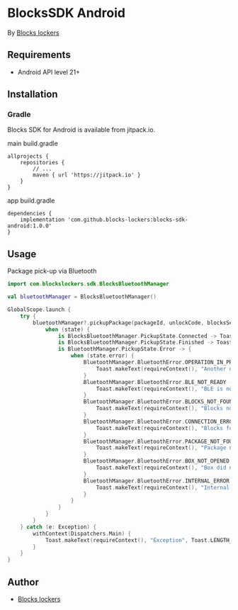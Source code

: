 # BlocksSDK Android

By [Blocks lockers](https://blockslockers.com/)

## Requirements

* Android API level 21+

## Installation

### Gradle

Blocks SDK for Android is available from jitpack.io.

main build.gradle

    allprojects {
        repositories {
            // ...
            maven { url 'https://jitpack.io' }
        }
    }

app build.gradle

    dependencies {
        implementation 'com.github.blocks-lockers:blocks-sdk-android:1.0.0'
    }

## Usage

Package pick-up via Bluetooth
```kotlin
import com.blockslockers.sdk.BlocksBluetoothManager

val bluetoothManager = BlocksBluetoothManager()

GlobalScope.launch {
    try {
        bluetoothManager?.pickupPackage(packageId, unlockCode, blocksSerialNo) { state ->
            when (state) {
                is BlocksBluetoothManager.PickupState.Connected -> Toast.makeText(requireContext(), "Connected", Toast.LENGTH_SHORT).show()
                is BlocksBluetoothManager.PickupState.Finished -> Toast.makeText(requireContext(), "Finished", Toast.LENGTH_SHORT).show()
                is BluetoothManager.PickupState.Error -> {
                    when (state.error) {
                        BluetoothManager.BluetoothError.OPERATION_IN_PROGRESS -> {
                            Toast.makeText(requireContext(), "Another operation is already in progress", Toast.LENGTH_SHORT).show()
                        }
                        BluetoothManager.BluetoothError.BLE_NOT_READY -> {
                            Toast.makeText(requireContext(), "BLE is not ready (no authorization or not powered on)", Toast.LENGTH_SHORT).show()
                        }
                        BluetoothManager.BluetoothError.BLOCKS_NOT_FOUND -> {
                            Toast.makeText(requireContext(), "Blocks not found nearby", Toast.LENGTH_SHORT).show()
                        }
                        BluetoothManager.BluetoothError.CONNECTION_ERROR -> {
                            Toast.makeText(requireContext(), "Blocks found, but connection failed", Toast.LENGTH_SHORT).show()
                        }
                        BluetoothManager.BluetoothError.PACKAGE_NOT_FOUND -> {
                            Toast.makeText(requireContext(), "Package not found in Blocks", Toast.LENGTH_SHORT).show()
                        }
                        BluetoothManager.BluetoothError.BOX_NOT_OPENED -> {
                            Toast.makeText(requireContext(), "Box did not open", Toast.LENGTH_SHORT).show()
                        }
                        BluetoothManager.BluetoothError.INTERNAL_ERROR -> {
                            Toast.makeText(requireContext(), "Internal error", Toast.LENGTH_SHORT).show()
                        }
                    }
                }
            }
        }
    } catch (e: Exception) {
        withContext(Dispatchers.Main) {
            Toast.makeText(requireContext(), "Exception", Toast.LENGTH_SHORT).show()
        }
    }
}
```

## Author

* [Blocks lockers](https://github.com/blocks-lockers)